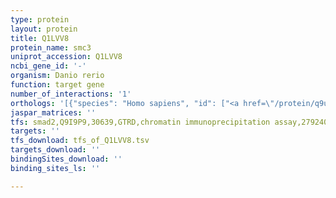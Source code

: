 ```yaml
---
type: protein
layout: protein
title: Q1LVV8
protein_name: smc3
uniprot_accession: Q1LVV8
ncbi_gene_id: '-'
organism: Danio rerio
function: target gene
number_of_interactions: '1'
orthologs: '[{"species": "Homo sapiens", "id": ["<a href=\"/protein/q9uqe7\">Q9UQE7</a>"]}, {"species": "Mus musculus", "id": ["<a href=\"/protein/q9cw03\">Q9CW03</a>"]}, {"species": "Rattus norvegicus", "id": ["<a href=\"/protein/d4a1b9\">D4A1B9</a>"]}, {"species": "Drosophila melanogaster", "id": ["<a href=\"/protein/q9vxe9\">Q9VXE9</a>"]}, {"species": "Caenorhabditis elegans", "id": ["<a href=\"/protein/b2fda8\">B2FDA8</a>"]}, {"species": "Saccharomyces cerevisiae", "id": ["<a href=\"/protein/p47037\">P47037</a>"]}]'
jaspar_matrices: ''
tfs: smad2,Q9I9P9,30639,GTRD,chromatin immunoprecipitation assay,27924024%5Buid%5D,No
targets: ''
tfs_download: tfs_of_Q1LVV8.tsv
targets_download: ''
bindingSites_download: ''
binding_sites_ls: ''

---
```

